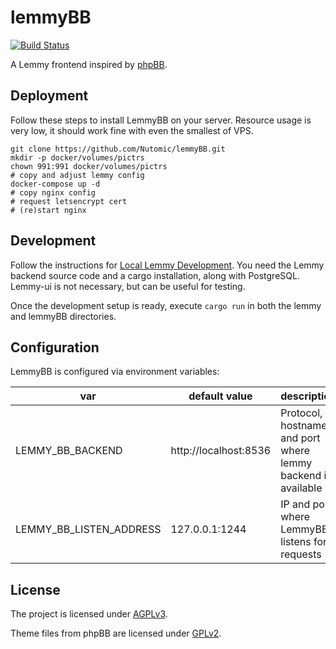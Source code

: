 # lemmyBB
[![Build Status](https://cloud.drone.io/api/badges/LemmyNet/activitypub-federation-rust/status.svg)](https://cloud.drone.io/Nutomic/lemmyBB)

A Lemmy frontend inspired by [phpBB](https://www.phpbb.com/).

## Deployment

Follow these steps to install LemmyBB on your server. Resource usage is very low, it should work fine with even the smallest of VPS.

```
git clone https://github.com/Nutomic/lemmyBB.git
mkdir -p docker/volumes/pictrs
chown 991:991 docker/volumes/pictrs
# copy and adjust lemmy config
docker-compose up -d
# copy nginx config
# request letsencrypt cert
# (re)start nginx
```

## Development

Follow the instructions for [Local Lemmy Development](https://join-lemmy.org/docs/en/contributing/local_development.html). You need the Lemmy backend source code and a cargo installation, along with PostgreSQL. Lemmy-ui is not necessary, but can be useful for testing.

Once the development setup is ready, execute `cargo run` in both the lemmy and lemmyBB directories.

## Configuration

LemmyBB is configured via environment variables:

| var                     | default value         | description                                                  |
|-------------------------|-----------------------|--------------------------------------------------------------|
| LEMMY_BB_BACKEND        | http://localhost:8536 | Protocol, hostname and port where lemmy backend is available |
| LEMMY_BB_LISTEN_ADDRESS | 127.0.0.1:1244        | IP and port where LemmyBB listens for requests               |
## License

The project is licensed under [AGPLv3](LICENSE). 

Theme files from phpBB are licensed under [GPLv2](https://www.phpbb.com/downloads/license).